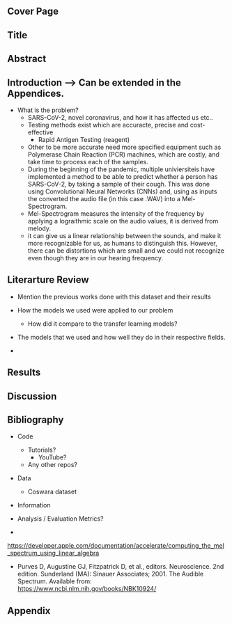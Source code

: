 ## Cover Page

## Title

## Abstract

## Introduction --> Can be extended in the Appendices. 
- What is the problem?
    - SARS-CoV-2, novel coronavirus, and how it has affected us etc.. 
    - Testing methods exist which are accuracte, precise and cost-effective 
        - Rapid Antigen Testing (reagent)
    - Other to be more accurate need more specified equipment such as Polymerase Chain Reaction (PCR) machines, which are costly, and take time to process each of the samples. 
    - During the beginning of the pandemic, multiple univiersiteis have implemented a method to be able to predict whether a person has SARS-CoV-2, by taking a sample of their cough. This was done using Convolutional Neural Networks (CNNs) and, using as inputs the converted the audio file (in this case .WAV) into a Mel-Spectrogram. 
    - Mel-Spectrogram measures the intensity of the frequency by applying a lograithmic scale on the audio values, it is derived from melody. 
    - it can give us a linear relationship between the sounds, and make it more recognizable for us, as humans to distinguish this. However, there can be distortions which are small and we could not recognize even though they are in our hearing frequency. 
## Literarture Review
- Mention the previous works done with this dataset and their results 
- How the models we used were applied to our problem 
    - How did it compare to the transfer learning models?
- The models that we used and how well they do in their respective fields. 

- 
## Results 

## Discussion

## Bibliography
- Code
    - Tutorials?
        - YouTube?
    - Any other repos? 
- Data
    - Coswara dataset
- Information
- Analysis / Evaluation Metrics?

- 
https://developer.apple.com/documentation/accelerate/computing_the_mel_spectrum_using_linear_algebra

- Purves D, Augustine GJ, Fitzpatrick D, et al., editors. Neuroscience. 2nd edition. Sunderland (MA): Sinauer Associates; 2001. The Audible Spectrum. Available from: https://www.ncbi.nlm.nih.gov/books/NBK10924/


## Appendix

